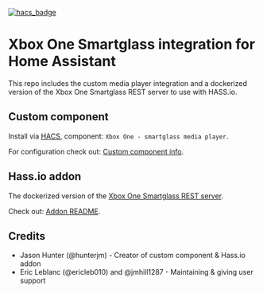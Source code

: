 [![hacs_badge](https://img.shields.io/badge/HACS-Custom-orange.svg)](https://github.com/custom-components/hacs)

# Xbox One Smartglass integration for Home Assistant

This repo includes the custom media player integration and a
dockerized version of the Xbox One Smartglass REST server to
use with HASS.io.

## Custom component

Install via [HACS](https://hacs.xyz/docs/publish/start), component: `Xbox One - smartglass media player`.

For configuration check out: [Custom component info](info.md).

## Hass.io addon

The dockerized version of the [Xbox One Smartglass REST server](https://github.com/OpenXbox/xbox-smartglass-rest-python).

Check out: [Addon README](hassio/README.md).

## Credits

- Jason Hunter (@hunterjm) - Creator of custom component & Hass.io addon
- Eric Leblanc (@ericleb010) and @jmhill1287 - Maintaining & giving user support
